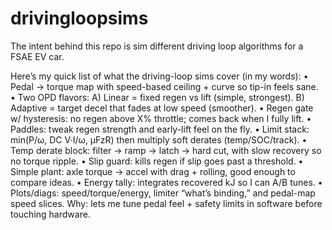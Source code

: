 # drivingloopsims
The intent behind this repo is sim different driving loop algorithms for a FSAE EV car.

Here’s my quick list of what the driving-loop sims cover (in my words):
	• Pedal → torque map with speed-based ceiling + curve so tip-in feels sane.
	• Two OPD flavors:
A) Linear = fixed regen vs lift (simple, strongest).
B) Adaptive = target decel that fades at low speed (smoother).
	• Regen gate w/ hysteresis: no regen above X% throttle; comes back when I fully lift.
	• Paddles: tweak regen strength and early-lift feel on the fly.
	• Limit stack: min(P/ω, DC V·I/ω, μFzR) then multiply soft derates (temp/SOC/track).
	• Temp derate block: filter → ramp → latch → hard cut, with slow recovery so no torque ripple.
	• Slip guard: kills regen if slip goes past a threshold.
	• Simple plant: axle torque → accel with drag + rolling, good enough to compare ideas.
	• Energy tally: integrates recovered kJ so I can A/B tunes.
	• Plots/diags: speed/torque/energy, limiter “what’s binding,” and pedal-map speed slices.
Why: lets me tune pedal feel + safety limits in software before touching hardware.
